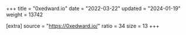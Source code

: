 +++
title = "0xedward.io"
date = "2022-03-22"
updated = "2024-01-19"
weight = 13742

[extra]
source = "https://0xedward.io/"
ratio = 34
size = 13
+++

